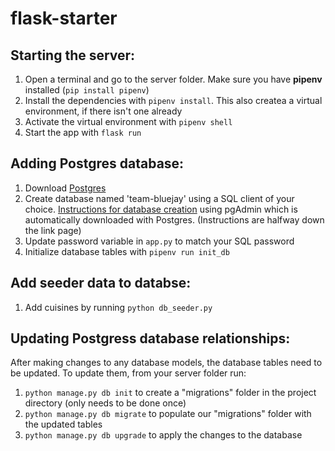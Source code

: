 # flask-starter

## Starting the server:

1. Open a terminal and go to the server folder. Make sure you have **pipenv** installed (`pip install pipenv`)
2. Install the dependencies with `pipenv install`. This also createa a virtual environment, if there isn't one already
3. Activate the virtual environment with `pipenv shell`
4. Start the app with `flask run`

## Adding Postgres database:

1. Download [Postgres](https://www.postgresql.org/)
2. Create database named 'team-bluejay' using a SQL client of your choice. [Instructions for database creation](https://www.guru99.com/postgresql-create-database.html) using pgAdmin which is automatically downloaded with Postgres. (Instructions are halfway down the link page)
3. Update password variable in `app.py` to match your SQL password
4. Initialize database tables with `pipenv run init_db`

## Add seeder data to databse:

1. Add cuisines by running `python db_seeder.py`

## Updating Postgress database relationships:

After making changes to any database models, the database tables need to be updated. To update them, from your server folder run:

1. `python manage.py db init` to create a "migrations" folder in the project directory (only needs to be done once)
2. `python manage.py db migrate` to populate our "migrations" folder with the updated tables
3. `python manage.py db upgrade` to apply the changes to the database
